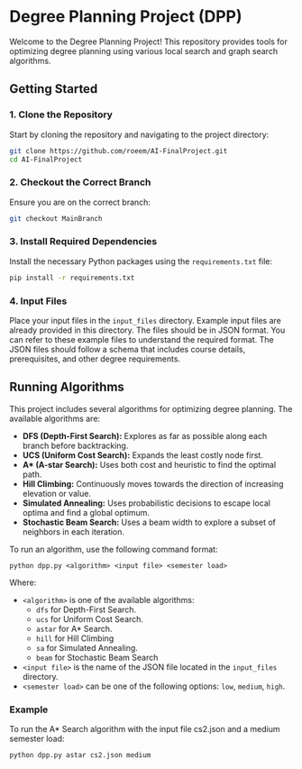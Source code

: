 # Degree Planning Project (DPP)

Welcome to the Degree Planning Project! This repository provides tools for optimizing degree planning using
various local search and graph search algorithms.

## Getting Started

### 1. Clone the Repository

Start by cloning the repository and navigating to the project directory:

```bash
git clone https://github.com/roeem/AI-FinalProject.git
cd AI-FinalProject
```

### 2. Checkout the Correct Branch

Ensure you are on the correct branch:

```bash
git checkout MainBranch
```

### 3. Install Required Dependencies

Install the necessary Python packages using the `requirements.txt` file:

```bash
pip install -r requirements.txt
```

### 4. Input Files

Place your input files in the `input_files` directory. 
Example input files are already provided in this directory. 
The files should be in JSON format. 
You can refer to these example files to understand the required format. The JSON files should follow a schema that includes course details, prerequisites, and other degree requirements.


## Running Algorithms
This project includes several algorithms for optimizing degree planning. The available algorithms are:

- **DFS (Depth-First Search):** Explores as far as possible along each branch before backtracking.
- **UCS (Uniform Cost Search):** Expands the least costly node first.
- **A\* (A-star Search):** Uses both cost and heuristic to find the optimal path.
- **Hill Climbing:** Continuously moves towards the direction of increasing elevation or value.
- **Simulated Annealing:** Uses probabilistic decisions to escape local optima and find a global optimum.
- **Stochastic Beam Search:** Uses a beam width to explore a subset of neighbors in each iteration.

To run an algorithm, use the following command format:
```
python dpp.py <algorithm> <input file> <semester load>
```
Where:

- `<algorithm>` is one of the available algorithms:
  - `dfs` for Depth-First Search. 
  - `ucs` for Uniform Cost Search.
  - `astar` for A* Search. 
  - `hill` for Hill Climbing
  - `sa` for Simulated Annealing.
  - `beam` for Stochastic Beam Search
- `<input file>` is the name of the JSON file located in the `input_files` directory.
- `<semester load>` can be one of the following options: `low`, `medium`, `high`.

### Example
To run the A* Search algorithm with the input file cs2.json and a medium semester load:
```bash
python dpp.py astar cs2.json medium
```